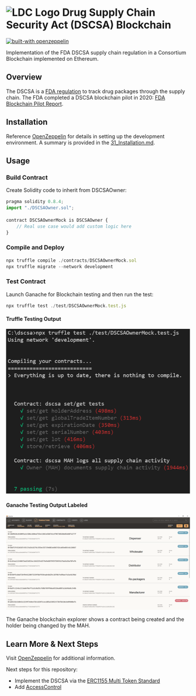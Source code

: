 # ![LDC Logo](doc/99_images/LDC_32_32.ico) Drug Supply Chain Security Act (DSCSA) Blockchain

[![built-with openzeppelin](https://img.shields.io/badge/built%20with-OpenZeppelin-3677FF)](https://docs.openzeppelin.com/)

Implementation of the FDA DSCSA supply chain regulation in a Consortium Blockchain implemented on Ethereum.

## Overview

The DSCSA is a [FDA regulation](https://www.fda.gov/drugs/drug-supply-chain-security-act-dscsa/drug-supply-chain-security-act-law-and-policies) to track drug packages through the supply chain.  The FDA completed a DSCSA blockchain pilot in 2020: [FDA Blockchain Pilot Report](https://www.ibm.com/downloads/cas/9V2LRYG5).

## Installation

Reference [OpenZeppelin](https://docs.openzeppelin.com/learn/) for details in setting up the development environment. A summary is provided in the [31_Installation.md](doc/31_Installation.md).

## Usage

### Build Contract

Create Solidity code to inherit from DSCSAOwner:

```javascript
pragma solidity 0.8.4;
import "./DSCSAOwner.sol";

contract DSCSAOwnerMock is DSCSAOwner {
    // Real use case would add custom logic here
}
```

### Compile and Deploy

```javascript
npx truffle compile ./contracts/DSCSAOwnerMock.sol
npx truffle migrate --network development
```

### Test Contract

Launch Ganache for Blockchain testing and then run the test:

```javascript
npx truffle test ./test/DSCSAOwnerMock.test.js
```

#### Truffle Testing Output

![Truffle Testing Output](doc/99_images/README/1_Testing_Output.png)

#### Ganache Testing Output Labeled

![Ganache Testing Output](doc/99_images/README/2_Testing_Ganache_Output.png)

The Ganache blockchain explorer shows a contract being created and the holder being changed by the MAH.

## Learn More & Next Steps

Visit [OpenZeppelin](https://docs.openzeppelin.com/contracts/4.x/) for additional information.

Next steps for this repository:

- Implement the DSCSA via the [ERC1155 Multi Token Standard](https://docs.openzeppelin.com/contracts/4.x/erc1155)
- Add [AccessControl](https://docs.openzeppelin.com/contracts/4.x/api/access#AccessControl)
